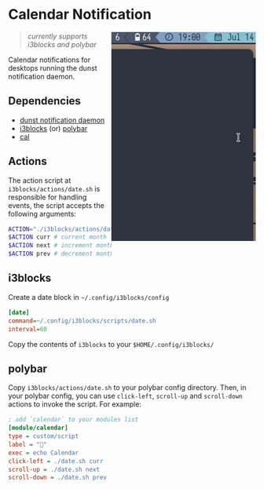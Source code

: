 # Calendar Notification

<img src="https://raw.githubusercontent.com/chebro/calendar-notification/master/assets/demo.gif" alt="demo" align="right">

> _currently supports i3blocks and polybar_

Calendar notifications for desktops running the dunst notification daemon.

## Dependencies

- [dunst notification daemon](https://github.com/dunst-project/dunst)
- [i3blocks](https://github.com/vivien/i3blocks) (or) [polybar](https://github.com/polybar/polybar)
- [cal](<https://en.m.wikipedia.org/wiki/Cal_(command)>)

## Actions

The action script at `i3blocks/actions/date.sh` is responsible for handling events, the script accepts the following arguments:

```sh
ACTION="./i3blocks/actions/date.sh"
$ACTION curr # current month
$ACTION next # increment month
$ACTION prev # decrement month
```

## i3blocks

Create a date block in `~/.config/i3blocks/config`

```ini
[date]
command=~/.config/i3blocks/scripts/date.sh
interval=60
```

Copy the contents of `i3blocks` to your `$HOME/.config/i3blocks/`

## polybar

Copy `i3blocks/actions/date.sh` to your polybar config directory. Then, in your polybar config, you can use `click-left`, `scroll-up` and `scroll-down` actions to invoke the script. For example:

```ini
; add `calendar` to your modules list
[module/calendar]
type = custom/script
label = "󰃭"
exec = echo Calendar
click-left = ./date.sh curr
scroll-up = ./date.sh next
scroll-down = ./date.sh prev
```
